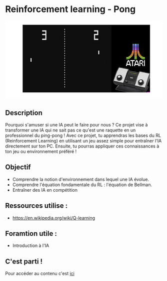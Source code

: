 # Reinforcement learning - Pong

![](https://github.com/Automatants/Projet/blob/main/image_pong.png)

## Description 
Pourquoi s'amuser si une IA peut le faire pour nous ? Ce projet vise à transformer une IA qui ne sait pas ce qu'est une raquette en un professionnel du ping-pong ! 
Avec ce projet, tu apprendras les bases du RL (Reinforcement Learning) en utilisant un jeu assez simple pour entraîner l'IA directement sur ton PC. Ensuite, tu pourras appliquer ces connaissances à ton jeu ou environnement préféré !

## Objectif 
- Comprendre la notion d'environnement dans lequel une IA évolue.
- Comprendre l'équation fondamentale du RL : l'équation de Bellman.
- Entraîner des IA en compétition

## Ressources utilise :
- https://en.wikipedia.org/wiki/Q-learning

## Foramtion utile : 
- Introduction à l'IA

## C'est parti !
Pour accéder au contenu c'est [ici](/https://github.com/Hugo-dgn/automapong/tree/main)

